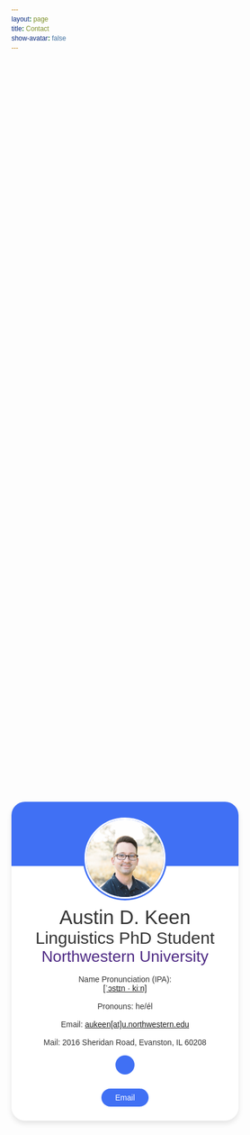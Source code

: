 ```yaml
---
layout: page
title: Contact
show-avatar: false
---
```


<!--https://forum.obsidian.md/t/adding-rounded-corners-to-markdown-tables-with-snippets-a-clean-solution/60551-->

<!--https://dev.to/tevko/create-a-virtual-business-card-with-devpage-4o21-->

<!--https://www.codingnepalweb.com/10-profile-card-template-designs-html-css/-->


<link rel="stylesheet" href="https://fonts.googleapis.com/css2?family=Poppins:wght@200;300;400;500&display=swap">
<style>
*{
  margin: 0;
  padding: 0;
  box-sizing: border-box;
  font-family: 'Poppins', sans-serif;
}
.main {
    height: 80vh;
    display: flex;
    align-items: center;
    justify-content: center;
}
.profile-card {
    display: flex;
    flex-direction: column;
    align-items: center;
    max-width: 600px;
    width: 100%;
    background: #fff;
    border-radius: 24px;
    padding: 25px;
    box-shadow: 0 5px 10px rgba(0, 0, 0, 0.1);
    position: relative;
}
.profile-card::before{
    content: "";
    position: absolute;
    top: 0;
    left: 0;
    height: 20%;
    width: 100%;
    border-radius: 24px 24px 0 0;
    background-color: #4070f4;
}
.image {
    position: relative;
    height: 150px;
    width: 150px;
    border-radius: 50%;
    background-color: #4070f4;
    padding: 3px;
    margin-bottom: 10px;
}
.image .profile-img {
    height: 100%;
    width: 100%;
    object-fit: cover;
    border-radius: 50%;
    border: 3px solid #fff;
}
.profile-card .text-data {
    display: flex;
    flex-direction: column;
    align-items: center;
    color: #333;
}
.text-data .contactname {
    font-size: 35px;
    font-weight: 500;
}
.text-data .desc {
    font-size: 30px;
    font-weight: 400;
}
.text-data .school {
    font-size: 28px;
    font-weight: 400;
    color: #4E2A84;
}
.profile-card .media-buttons {
    display: flex;
    align-items: center;
    margin-top: 15px;
}
.media-buttons .link {
    display: flex;
    align-items: center;
    justify-contant: center;
    color: #fff;
    font-size: 18px;
    height: 34px;
    width: 34px;
    border-radius: 50%;
    margin: 0 8px;
    background-color: #4070f4;
    text-decoration: none;
}
.profile-card .buttonrow {
    display: flex;
    align-items: center;
    margin-top: 25px;
}
.buttonrow .buttonitem {
    color: #fff;
    font-size: 14px;
    font-weight: 400;
    border: none;
    border-radius: 24px;
    margin: 0 10px;
    padding: 8px 24px;
    background-color: #4070f4;
    cursor: pointer;
    transition: all 0.3s ease;
}
.buttonrow .buttonitem::hover {
    background-color: #0e4bf1;
}
</style>
<section class="main">
    <div class="profile-card">
        <div class="image">
            <img src="/assets/img/keen_prof.jpg" alt="Austin Keen" class="profile-img">
        </div>
        <div class="text-data">
            <span class="contactname">Austin D. Keen</span>
            <span class="desc">Linguistics PhD Student</span>
            <span class="school">Northwestern University</span>
            <br>
            <span>Name Pronunciation (IPA):</span>
            <span><a href="https://www.name-coach.com/austin-d-keen">[ˈɔstɪn · kiːn]</a></span>
            <br>
            <span>Pronouns: he/él</span>
            <br>
            <span>Email: <a href="mailto:aukeen@u.northwestern.edu">aukeen[at]u.northwestern.edu</a></span>
            <br>
            <span>Mail: 2016 Sheridan Road, Evanston, IL 60208</span>
        </div>
        <div class="media-buttons">
            <a href="#" class="link">
                <i class="bx bxl-facebook"></i>
            </a>
        </div>
        <div class="buttonrow">
            <button class="buttonitem">Email</button>
        </div>
    </div>
</section>